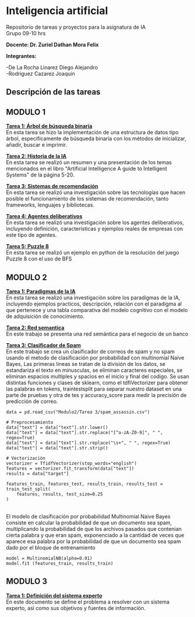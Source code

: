 # Inteligencia artificial
Repositorio de tareas y proyectos para la asignatura de IA <br/>
Grupo 09-10 hrs

**Docente: Dr. Zuriel Dathan Mora Felix**

**Integrantes:**

-De La Rocha Linarez Diego Alejandro <br/>
-Rodríguez Cazarez Joaquín

## **Descripción de las tareas** <br/>

## MODULO 1

**[Tarea 1: Árbol de búsqueda binaria](https://github.com/diegodelarochalinarez/tareas-inteligencia-artificial/tree/main/Modulo1/Arbol)** <br/>
En esta tarea se hizo la implementación de una estructura de datos tipo árbol, especifícamente de búsqueda binaria con los métodos de inicializar, añadir, buscar e imprimir.

[**Tarea 2: Historia de la IA**](https://github.com/diegodelarochalinarez/tareas-inteligencia-artificial/tree/main/Modulo1/Tarea%202%20Historia%20de%20la%20IA) <br/>
En esta tarea se realizó un resumen y una presentación de los temas mencionados en el libro "Artificial Intelligence A guide to Intelligent Systems" de la página 5-20.

[**Tarea 3: Sistemas de recomendación**](https://github.com/diegodelarochalinarez/tareas-inteligencia-artificial/tree/main/Modulo1/Tarea%203%20Sistemas%20de%20recomendacion) <br/>
En esta tarea se realizó una investigación sobre las tecnologías que hacen posible el funcionamiento de los sistemas de recomendación, tanto frameworks, lenguajes y bibliotecas. 

[**Tarea 4: Agentes deliberativos**](https://githubhttps://github.com/diegodelarochalinarez/tareas-inteligencia-artificial/tree/main/Modulo1/Tarea%204%20Agentes%20deliberativos) <br/>
En esta tarea se realizó una investigación sobre los agentes deliberativos, incluyendo definición, características y ejemplos reales de empresas con este tipo de agentes.

[**Tarea 5: Puzzle 8**](https://github.com/diegodelarochalinarez/tareas-inteligencia-artificial/tree/main/Modulo1/Tarea%205%20Puzzle%208) <br/>
En esta tarea se realizó un ejemplo en python de la resolución del juego Puzzle 8 con el uso de BFS

## MODULO 2

[**Tarea 1: Paradigmas de la IA**](https://github.com/diegodelarochalinarez/tareas-inteligencia-artificial/tree/main/Modulo2/Tarea%201) <br/>
En esta tarea se realizó una investigación sobre los paradigmas de la IA, incluyendo ejemplos practicos, descripción, relación con el paradigma al que pertenece y una tabla comparativa del modelo cognitivo con el modelo de adquisición de conocimiento.

[**Tarea 2: Red semantica**](https://github.com/diegodelarochalinarez/tareas-inteligencia-artificial/tree/main/Modulo2/Tarea%202) <br/>
En este trabajo se presenta una red semántica para el negocio de un banco

[**Tarea 3: Clasificador de Spam**](https://github.com/diegodelarochalinarez/tareas-inteligencia-artificial/tree/main/Modulo2/Tarea%203) <br/>
En este trabajo se crea un clasificador de correos de spam y no spam usando el metodo de clasificación por probabilidad con multinomial Naive Bayes, Las primeras lineas se tratan de la división de los datos, se estandariza el texto en minusculas, se eliminan caracteres especiales, se eliminan espacios multiples y spacios en el inicio y final del codigo. Se usan distintas funciones y clases de sklearn, como el tdfiVectorizer para obtener las palabras en tokens, traintestsplit para separar nuestro dataset en una parte de pruebas y otra de tes y accuracy_score para medir la precisión de predicción de correo.<br>
```
data = pd.read_csv("Modulo2/Tarea 3/spam_assassin.csv")

# Preprocesamiento
data["text"] = data["text"].str.lower()
data["text"] = data["text"].str.replace("[^a-zA-Z0-9]", " ", regex=True)  
data["text"] = data["text"].str.replace("\s+", " ", regex=True) 
data["text"] = data["text"].str.strip()

# Vectorización
vectorizer = TfidfVectorizer(stop_words="english")  
features = vectorizer.fit_transform(data["text"])  
results = data["target"]

features_train, features_test, results_train, results_test = train_test_split(
    features, results, test_size=0.25
)
```
<br>
El modelo de clasificación por probabilidad Multinomial Naive Bayes
consiste en calcular la probabilidad de que un documento sea spam, multiplicando la probabilidad de que los archivos pasados que contenian cierta palabra y que eran spam, exponenciado a la cantidad de veces que aparece esa palabra por la probabilidad de que un documento sea spam dado por el bloque de entrenamiento
<br>

```
model = MultinomialNB(alpha=0.01)
model.fit (features_train, results_train)
```

## MODULO 3

[**Tarea 1: Definición del sistema experto**](https://github.com/diegodelarochalinarez/tareas-inteligencia-artificial/blob/main/Modulo3/Tarea1/Definición%20del%20sistema%20experto.pdf) <br/>
En este documento se define el problema a resolver con un sistema experto, así como sus objetivos y fuentes de información.
